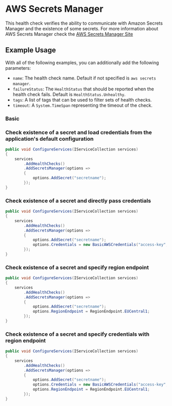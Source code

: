 # AWS Secrets Manager

This health check verifies the ability to communicate with Amazon Secrets Manager and the existence of some secrets. For more information about AWS Secrets Manager check the [AWS Secrets Manager Site](https://aws.amazon.com/secrets-manager/)

## Example Usage

With all of the following examples, you can additionally add the following parameters:

- `name`: The health check name. Default if not specified is `aws secrets manager`.
- `failureStatus`: The `HealthStatus` that should be reported when the health check fails. Default is `HealthStatus.Unhealthy`.
- `tags`: A list of tags that can be used to filter sets of health checks.
- `timeout`: A `System.TimeSpan` representing the timeout of the check.

### Basic

### Check existence of a secret and load credentials from the application's default configuration

```csharp
public void ConfigureServices(IServiceCollection services)
{
    services
        .AddHealthChecks()
        .AddSecretsManager(options =>
        {
            options.AddSecret("secretname");
        });
}
```

### Check existence of a secret and directly pass credentials

```csharp
public void ConfigureServices(IServiceCollection services)
{
    services
        .AddHealthChecks()
        .AddSecretsManager(options =>
        {
            options.AddSecret("secretname");
            options.Credentials = new BasicAWSCredentials("access-key", "secret-key");
        });
}
```

### Check existence of a secret and specify region endpoint

```csharp
public void ConfigureServices(IServiceCollection services)
{
    services
        .AddHealthChecks()
        .AddSecretsManager(options =>
        {
            options.AddSecret("secretname");
            options.RegionEndpoint = RegionEndpoint.EUCentral1;
        });
}
```

### Check existence of a secret and specify credentials with region endpoint

```csharp
public void ConfigureServices(IServiceCollection services)
{
    services
        .AddHealthChecks()
        .AddSecretsManager(options =>
        {
            options.AddSecret("secretname");
            options.Credentials = new BasicAWSCredentials("access-key", "secret-key");
            options.RegionEndpoint = RegionEndpoint.EUCentral1;
        });
}
```

